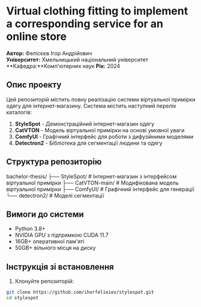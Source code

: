 # Virtual clothing fitting to implement a corresponding service for an online store

**Автор:** Фелісєєв Ігор Андрійович  
**Університет:** Хмельницький національний університет  
**Кафедра:**Комп'ютерних наук 
**Рік:** 2024

## Опис проекту

Цей репозиторій містить повну реалізацію системи віртуальної примірки одягу для інтернет-магазину. Система містить наступний перелік каталогів:

1. **StyleSpot** - Демонстраційний інтернет-магазин одягу
2. **CatVTON** - Модель віртуальної примірки на основі умовної уваги
3. **ComfyUI** - Графічний інтерфейс для роботи з дифузійними моделями
4. **Detectron2** - Бібліотека для сегментації людини та одягу

## Структура репозиторію

bachelor-thesis/
├── StyleSpot/ # Інтернет-магазин з інтерфейсом віртуальної примірки
├── CatVTON-main/ # Модифікована модель віртуальної примірки
├── ComfyUI/ # Графічний інтерфейс для генерації
└── detectron2/ # Моделі сегментації

## Вимоги до системи

- Python 3.8+
- NVIDIA GPU з підтримкою CUDA 11.7
- 16GB+ оперативної пам'яті
- 50GB+ вільного місця на диску

## Інструкція зі встановлення

1. Клонуйте репозиторій:
```bash
git clone https://github.com/ihorfelieiev/stylespot.git
cd stylespot
